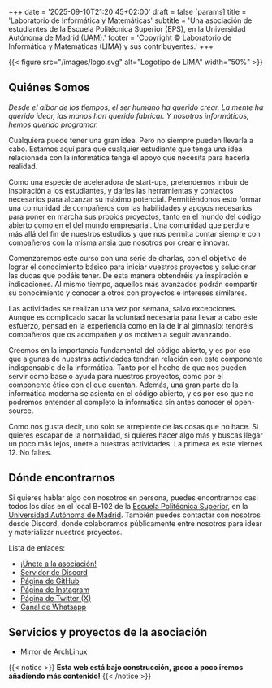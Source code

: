 +++
date = '2025-09-10T21:20:45+02:00'
draft = false
[params]
    title = 'Laboratorio de Informática y Matemáticas'
    subtitle = 'Una asociación de estudiantes de la Escuela Politécnica Superior (EPS), en la Universidad Autónoma de Madrid (UAM).'
    footer = 'Copyright © Laboratorio de Informática y Matemáticas (LIMA) y sus contribuyentes.'
+++

{{< figure src="/images/logo.svg" alt="Logotipo de LIMA" width="50%" >}}

## Quiénes Somos

*Desde el albor de los tiempos, el ser humano ha querido crear.
La mente ha querido idear, las manos han querido fabricar.
Y nosotros informáticos, hemos querido programar.*

Cualquiera puede tener una gran idea.
Pero no siempre pueden llevarla a cabo.
Estamos aquí para que cualquier estudiante que tenga una idea relacionada con la informática tenga el apoyo que necesita para hacerla realidad.

Como una especie de aceleradora de start-ups, pretendemos imbuir de inspiración a los estudiantes, y darles las herramientas y contactos necesarios para alcanzar su máximo potencial.
Permitiéndonos esto formar una comunidad de compañeros con las habilidades y apoyos necesarios para poner en marcha sus propios proyectos, tanto en el mundo del código abierto como en el del mundo empresarial.
Una comunidad que perdure más allá del fin de nuestros estudios y que nos permita contar siempre con compañeros con la misma ansia que nosotros por crear e innovar.

Comenzaremos este curso con una serie de charlas, con el objetivo de lograr el conocimiento básico para iniciar vuestros proyectos y solucionar las dudas que podáis tener.
De esta manera obtendréis ya inspiración e indicaciones.
Al mismo tiempo, aquellos más avanzados podrán compartir su conocimiento y conocer a otros con proyectos e intereses similares.

Las actividades se realizan una vez por semana, salvo excepciones.
Aunque es complicado sacar la voluntad necesaria para llevar a cabo este esfuerzo, pensad en la experiencia como en la de ir al gimnasio: tendréis compañeros que os acompañen y os motiven a seguir avanzando.

Creemos en la importancia fundamental del código abierto, y es por eso que algunas de nuestras actividades tendrán relación con este componente indispensable de la informática.
Tanto por el hecho de que nos pueden servir como base o ayuda para nuestros proyectos, como por el componente ético con el que cuentan.
Además, una gran parte de la informática moderna se asienta en el código abierto, y es por eso que no podremos entender al completo la informática sin antes conocer el open-source.

Como nos gusta decir, uno solo se arrepiente de las cosas que no hace.
Si quieres escapar de la normalidad, si quieres hacer algo más y buscas llegar un poco más lejos, únete a nuestras actividades.
La primera es este viernes 12.
No faltes.

## Dónde encontrarnos

Si quieres hablar algo con nosotros en persona, puedes encontrarnos casi todos los días en el local B-102 de la [Escuela Politécnica Superior](https://www.uam.es/eps/inicio), en la [Universidad Autónoma de Madrid](https://www.uam.es/).
También puedes contactar con nosotros desde Discord, donde colaboramos públicamente entre nosotros para idear y materializar nuestros proyectos.

Lista de enlaces:
- [¡Únete a la asociación!](/link/unirse)
- [Servidor de Discord](/link/discord)
- [Página de GitHub](/link/github)
- [Página de Instagram](/link/instagram)
- [Página de Twitter (X)](/link/twitter)
- [Canal de Whatsapp](/link/whatsapp)

## Servicios y proyectos de la asociación

- [Mirror de ArchLinux](/mirror/archlinux)

{{< notice >}}
**Esta web está bajo construcción, ¡poco a poco iremos añadiendo más contenido!**
{{< /notice >}}
